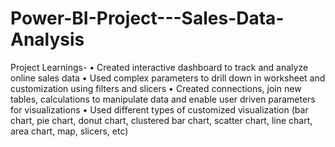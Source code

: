 # Power-BI-Project---Sales-Data-Analysis

Project Learnings-
• Created interactive dashboard to track and analyze online sales data
• Used complex parameters to drill down in worksheet and
customization using filters and slicers
• Created connections, join new tables, calculations to manipulate
data and enable user driven parameters for visualizations
• Used different types of customized
visualization (bar chart, pie chart, donut chart,
clustered bar chart, scatter chart, line chart,
area chart, map, slicers, etc)
